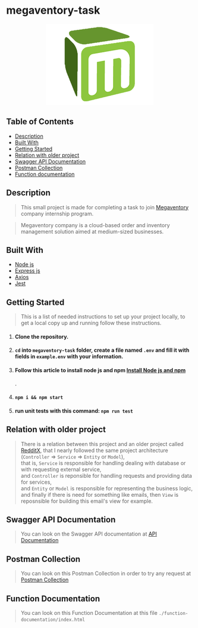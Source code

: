 # megaventory-task

<div align="center">
<img src="./images/logo.png" alt="Megaventory" border="0">
</div>

<h2>Table of Contents</h2>
<ul>
  <li><a href="#Description">Description</a></li>
  <li><a href="#built-with--">Built With</a></li>
  <li><a href="#getting-started">Getting Started</a></li>
  <li><a href="#Relation">Relation with older project</a></li>
  <li><a href="#swagger-api-documentation--">Swagger API Documentation</a></li>
  <li><a href="#postman-collection--">Postman Collection</a></li>
  <li><a href="#function-documentation--">Function documentation</a></li>
</ul>

<h2 href="#Description">Description</h2>
<blockquote>
  <p>This small project is made for completing a task to join <a href="https://www.megaventory.com/">Megaventory</a> company internship program.
 </p>
</blockquote>

<blockquote>
 <p>Megaventory company is a cloud-based order and inventory management solution aimed at medium-sized businesses.
 </p>
</blockquote>

<h2 href="#BuiltWith">Built With </h2>
 <ul>
  <li><a href="https://www.w3schools.com/nodejs/">Node js</a></li>
  <li><a href="https://www.javatpoint.com/expressjs-tutorial">Express js</a></li>
  <li><a href="https://axios-http.com/docs/intro">Axios</a></li>
  <li><a href="https://jestjs.io/">Jest</a></li>
 </ul>

<h2 href="#GettingStarted">Getting Started</h2>
<blockquote>
  <p>This is a list of needed instructions to set up your project locally, to get a local copy up and running follow these instructions.
 </p>
</blockquote>
<ol>
<li>
  <h4>Clone the repository.</h4>
 </li>
 <li>
  <h4><code>cd</code> into <code>megaventory-task</code> folder, create a file named <code>.env</code> and fill it with fields in <code>example.env</code> with your information. <h4>
 </li>
 <li>
  <h4>Follow this article to install node js and npm <a href="https://phoenixnap.com/kb/install-node-js-npm-on-windows">Install Node js and npm</a></h4>.
 </li>
 <li>
  <h4><code>npm i && npm start</code></h4>
 </li>
 <li>
  <h4>run unit tests with this command: <code>npm run test</code></h4>
 </li>
 </ol>

 <h2 href="#Relation">Relation with older project</h2>
<blockquote>
  <p>There is a relation between this project and an older project called <a href="https://www.megaventory.com/">RedditX</a>, that I nearly followed the same project architecture (<code>Controller</code> => <code>Service</code> => <code>Entity</code> or <code>Model</code>), <br> that is, <code>Service</code> is responsible for handling dealing with database or with requesting external service, <br> and <code>Controller</code> is reponsible for handling requests and providing data for services,<br> and <code>Entity</code> or <code>Model</code> is responsible for representing the business logic, <br> and finally if there is need for something like emails, then <code>View</code> is reposnsible for building this email's view for example.
 </p>
</blockquote>

<h2 href="#SwaggerAPIDocumentation">Swagger API Documentation</h2>
<blockquote>
  <p>
  You can look on the Swagger API documentation at <a href="https://app.swaggerhub.com/apis/MOAZ25JAN2015_1/Megaventory/1.0.0#/">API Documentation</a>
  </p>
</blockquote>

<h2 href="#PostmanCollection">Postman Collection</h2>
<blockquote>
  <p>
  You can look on this Postman Collection in order to try any request at <a href="https://documenter.getpostman.com/view/22736405/2s93CHta1z">Postman Collection</a>
  </p>
</blockquote>

<h2 href="#FunctionDocumentation">Function Documentation</h2>
<blockquote>
  <p>
  You can look on this Function Documentation at this file <code>./function-documentation/index.html</code>
  </p>
</blockquote>
